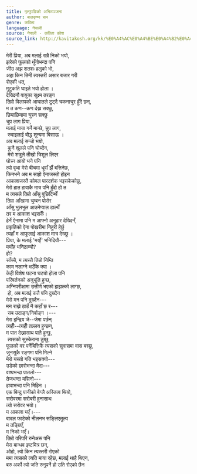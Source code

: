 ```yaml
---
title: मृत्युपछिको अभिव्यञ्जना
author: बालकृष्ण सम
genre: कविता
language: नेपाली
source: नेपाली - कविता कोश
source_link: http://kavitakosh.org/kk/%E0%A4%AC%E0%A4%BE%E0%A4%B2%E0%A4%95%E0%A5%83%E0%A4%B7%E0%A5%8D%E0%A4%A3_%E0%A4%B8%E0%A4%AE
---
```


मेरी प्रिया, अब मलाई राम्रै निको भयो,  
झरेको फूलको थुँगोभन्दा पनि  
जीउ अझ शतशः हलुको भो,  
अझ किन तिमी त्यस्तरी असार बजार गरी  
रोएकी धत्,  
मुटुकति घाइते भयो होला ।  
देख्दिनौ वायुका सूक्ष्म तरङ्ग  
तिम्रो विलापको आघातले टुट्दै चकनाचुर हुँदै छन्,  
म त कण--कण देख्न सक्छु,  
छियाछियामा घुस्न सक्छु  
चुप लाग प्रिया,  
मलाई माया गर्ने मान्छे, चुप लाग,  
 रुवाइलाई बौद्ध शून्यमा बिसाऊ ।  
अब मलाई सन्चो भयो,  
 कुनै शूलले पनि घोच्दैन,  
 मेरो शत्रुले तीखो त्रिशूल लिएर  
घोच्न आयो भने पनि  
त्यो वृथा मेरो बीचमा धूवाँ झैँ बत्तिनेछ,  
किनभने अब म साह्रो ऐनाजस्तो होइन  
आकाशजस्तै कोमल पारदर्शक भइसकेकोछु,  
मेरो हात हावाकै मात्र पनि हुँदो हो त  
म त्यसले तिम्रो आँसु पुछिदिन्थेँ  
तिम्रा आँखामा चुम्बन पोसेर  
आँसु भुलभुल आउनेप्वाल टाल्थेँ  
तर म आकाश भइसकेँ।  
हेर्ने ऐनामा पनि म आफ्नो अनुहार देख्दिनँ,  
प्रकृतिको ऐना पोखरीमा निहुरी हेर्छु  
त्यहाँ म आफूलाई आकाश मात्र देख्छु ।  
प्रिया, के मलाई 'मर्यो्' भनिदियौ---  
मर्योह भनिठान्यौ?  
हो?  
साँच्चै, म त्यस्तै तिम्रो निम्ति  
काम नलाग्ने भएँकि क्या ।  
केही विशेष घटना घट्यो होला पनि  
परिवर्तनको अनुभूति हुन्छ,  
अग्निपरीक्षामा उत्तीर्ण भएको झझल्को लाग्छ,  
 हो, अब मलाई कतै पनि दुख्दैन  
मेरो मन पनि दुख्दैन---  
मन राख्ने ठाउँ नै कहाँ छ र---  
 सब उदाङ्ग/निर्वाङ्ग ।---  
मेरा इन्द्रिय जे--जेमा पर्छन्  
त्यहीँ--त्यहीँ तल्लय हुन्छन्,  
म पात देख्नासाथ पातै हुन्छु,  
 त्यसको सुस्केरामा डुब्छु,  
फूलको वर पर्नेबित्तिकै त्यसको सुवासमा वास बस्छु,  
जुनसुकै रङ्गमा पनि मिल्ने  
मेरो यस्तो गति भइसक्यो---  
उडेको छारोभन्दा मैदा---  
वाष्पभन्दा पातलो---  
तेजभन्दा मसिनो---  
हावाभन्दा पनि मिहिन ।  
एक बिन्दु पानीको बेग्लै अस्तित्व थियो,  
सरोवरमा सरोबरी हुनासाथ  
त्यो सरोवर भयो।  
म आकाश भएँ।---  
बादल फाटेको नीलनभ सङ्लिएतुल्य  
म तङ्ग्रिएँ,  
म निको भएँ।  
तिम्रो वरिपरि रुनेअरू पनि  
मेरा बान्धव इष्टमित्र छन्,  
ओहो, त्यो किन त्यस्तरी रोएको  
ममा त्यसको त्यति माया रहेछ, मलाई थाहै थिएन,  
बरु अर्को त्यो जति रुनुपर्ने हो उति रोएको छैन
